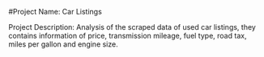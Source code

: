 #Project Name: Car Listings

Project Description: Analysis of the scraped data of used car listings, they contains information of price, transmission mileage, fuel type, road tax, miles per gallon and engine size.
